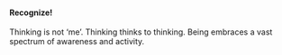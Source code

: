 #### Recognize!

Thinking is not ‘me’. Thinking thinks to thinking.
Being embraces a vast spectrum of awareness and activity.
